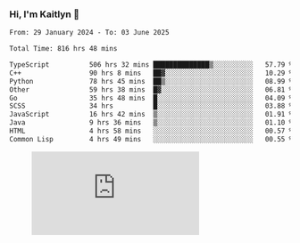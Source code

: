 ### Hi, I'm Kaitlyn 👋
<!--START_SECTION:waka-->

```txt
From: 29 January 2024 - To: 03 June 2025

Total Time: 816 hrs 48 mins

TypeScript          506 hrs 32 mins ██████████████▒░░░░░░░░░░   57.79 %
C++                 90 hrs 8 mins   ██▓░░░░░░░░░░░░░░░░░░░░░░   10.29 %
Python              78 hrs 45 mins  ██▒░░░░░░░░░░░░░░░░░░░░░░   08.99 %
Other               59 hrs 38 mins  █▓░░░░░░░░░░░░░░░░░░░░░░░   06.81 %
Go                  35 hrs 48 mins  █░░░░░░░░░░░░░░░░░░░░░░░░   04.09 %
SCSS                34 hrs          █░░░░░░░░░░░░░░░░░░░░░░░░   03.88 %
JavaScript          16 hrs 42 mins  ▒░░░░░░░░░░░░░░░░░░░░░░░░   01.91 %
Java                9 hrs 36 mins   ▒░░░░░░░░░░░░░░░░░░░░░░░░   01.10 %
HTML                4 hrs 58 mins   ░░░░░░░░░░░░░░░░░░░░░░░░░   00.57 %
Common Lisp         4 hrs 49 mins   ░░░░░░░░░░░░░░░░░░░░░░░░░   00.55 %
```

<!--END_SECTION:waka-->

<figure><embed src="https://wakatime.com/share/@018d58bc-3d22-46c9-b2d7-4ed36fb8172d/243b5d9b-77cd-4133-89ff-dcc8f225fa18.svg"></embed></figure>
